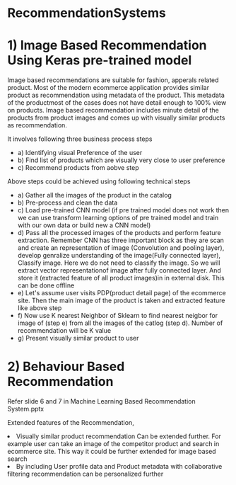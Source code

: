 # RecommendationSystems

# 1) Image Based Recommendation Using Keras pre-trained model

Image based recommendations are suitable for fashion, apperals related product. Most of the modern ecommerce application provides similar product as recommendation using metadata of the product. This metadata of the productmost of the cases does not have detail enough to 100% view on products. Image based recommendation includes minute detail of the products from product images and comes up with visually similar products as recommendation.

It involves following three business process steps
<ul>
<li>a) Identifying visual Preference of the user</li> <li>b) Find list of products which are visually very close to user preference </li>
<li>c) Recommend products from aobve step </li>
</ul>
Above steps could be achieved using following technical steps
<ul>
 <li>a) Gather all the images of the product in the catalog</li><li>b) Pre-process and clean the data</li> <li>c) Load pre-trained CNN model (if pre trained model does not work then we can use transform learning options of pre trained model and train with our own data or build new a CNN model)</li> <li>d) Pass all the processed images of the products and perform feature extraction. Remember CNN has three important block as they are scan and create an representation of image (Convolution and pooling layer), develop genralize understanding of the image(Fully connected layer), Classify image. Here we do not need to classify the image. So we will extract vector representationof image after fully connected layer. And store it (extracted feature of all product images)in in external disk. This can be done offline</li><li>e) Let's assume user visits PDP(product detail page) of the ecommerce site. Then the main image of the product is taken and extracted feature like above step</li><li>f) Now use K nearest Neighbor of Sklearn to find nearest neigbor for image of (step e) from all the images of the catlog (step d). Number of recommendation will be K value</li><li>g) Present visually similar product to user</li>
 </ul>
 
 # 2) Behaviour Based Recommendation
 
 Refer slide 6 and 7 in Machine Learning Based Recommendation System.pptx
 
 Extended features of the Recommendation,
 </ul>
 <li>Visually similar product recommendation Can be extended further. For example user can take an image of the competitor product and search in ecommerce site. This way it could be further extended for image based search</li><li>By including User profile data and Product metadata with collaborative filtering recommendation can be personalized further</li>

